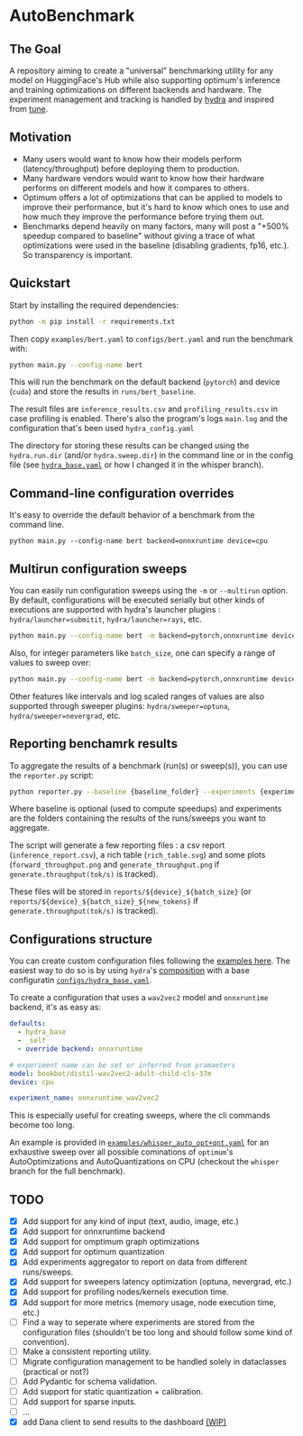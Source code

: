 # AutoBenchmark

## The Goal

A repository aiming to create a "universal" benchmarking utility for any model on HuggingFace's Hub while also supporting optimum's inference and training optimizations on different backends and hardware.
The experiment management and tracking is handled by [hydra](https://hydra.cc/) and inspired from [tune](https://github.com/huggingface/tune).

## Motivation

- Many users would want to know how their models perform (latency/throughput) before deploying them to production.
- Many hardware vendors would want to know how their hardware performs on different models and how it compares to others.
- Optimum offers a lot of optimizations that can be applied to models to improve their performance, but it's hard to know which ones to use and how much they improve the performance before trying them out.
- Benchmarks depend heavily on many factors, many will post a "+500% speedup compared to baseline" without giving a trace of what optimizations were used in the baseline (disabling gradients, fp16, etc.). So transparency is important.

## Quickstart

Start by installing the required dependencies:

```bash
python -m pip install -r requirements.txt
```

Then copy `examples/bert.yaml` to `configs/bert.yaml` and run the benchmark with:

```bash
python main.py --config-name bert
```

This will run the benchmark on the default backend (`pytorch`) and device (`cuda`) and store the results in `runs/bert_baseline`.

The result files are `inference_results.csv` and `profiling_results.csv` in case profiling is enabled.
There's also the program's logs `main.log` and the configuration that's been used `hydra_config.yaml`

The directory for storing these results can be changed using the `hydra.run.dir` (and/or `hydra.sweep.dir`) in the command line or in the config file (see [`hydra_base.yaml`](configs/hydra_base.yaml) or how I changed it in the whisper branch).

## Command-line configuration overrides

It's easy to override the default behavior of a benchmark from the command line.

```
python main.py --config-name bert backend=onnxruntime device=cpu
```

## Multirun configuration sweeps

You can easily run configuration sweeps using the `-m` or `--multirun` option. By default, configurations will be executed serially but other kinds of executions are supported with hydra's launcher plugins : `hydra/launcher=submitit`, `hydra/launcher=rays`, etc.

```bash
python main.py --config-name bert -m backend=pytorch,onnxruntime device=cpu,cuda
```

Also, for integer parameters like `batch_size`, one can specify a range of values to sweep over:

```bash
python main.py --config-name bert -m backend=pytorch,onnxruntime device=cpu,cuda benchmark.input.batch_size='range(1,10,step=2)'
```

Other features like intervals and log scaled ranges of values are also supported through sweeper plugins: `hydra/sweeper=optuna`, `hydra/sweeper=nevergrad`, etc.

## Reporting benchamrk results

To aggregate the results of a benchmark (run(s) or sweep(s)), you can use the `reporter.py` script:

```bash
python reporter.py --baseline {baseline_folder} --experiments {experiments_folder_1} {experiments_folder_2} ...
```

Where baseline is optional (used to compute speedups) and experiments are the folders containing the results of the runs/sweeps you want to aggregate.

The script will generate a few reporting files : a csv report (`inference_report.csv`), a rich table (`rich_table.svg`) and some plots (`forward_throughput.png` and `generate_throughput.png` if `generate.throughput(tok/s)` is tracked).

These files will be stored in `reports/${device}_${batch_size}` (or `reports/${device}_${batch_size}_${new_tokens}` if `generate.throughput(tok/s)` is tracked).

## Configurations structure

You can create custom configuration files following the [examples here](examples).
The easiest way to do so is by using `hydra`'s [composition](https://hydra.cc/docs/0.11/tutorial/composition/) with a base configuratin [`configs/hydra_base.yaml`](configs/hydra_base.yaml).

To create a configuration that uses a `wav2vec2` model and `onnxruntime` backend, it's as easy as:

```yaml
defaults:
  - hydra_base
  - _self_
  - override backend: onnxruntime

# experiment name can be set or inferred from pramaeters
model: bookbot/distil-wav2vec2-adult-child-cls-37m
device: cpu

experiment_name: onnxruntime_wav2vec2
```

This is especially useful for creating sweeps, where the cli commands become too long.

An example is provided in [`examples/whisper_auto_opt+qnt.yaml`](examples/whisper_auto_opt+qnt.yaml) for an exhaustive sweep over all possible cominations of `optimum`'s AutoOptimizations and AutoQuantizations on CPU (checkout the `whisper` branch for the full benchmark).

## TODO

- [x] Add support for any kind of input (text, audio, image, etc.)
- [x] Add support for onnxruntime backend
- [x] Add support for omptimum graph optimizations
- [x] Add support for optimum quantization
- [x] Add experiments aggregator to report on data from different runs/sweeps.
- [x] Add support for sweepers latency optimization (optuna, nevergrad, etc.)
- [x] Add support for profiling nodes/kernels execution time.
- [x] Add support for more metrics (memory usage, node execution time, etc.)
- [ ] Find a way to seperate where experiments are stored from the configuration files (shouldn't be too long and should follow some kind of convention).
- [ ] Make a consistent reporting utility.
- [ ] Migrate configuration management to be handled solely in dataclasses (practical or not?)
- [ ] Add Pydantic for schema validation.
- [ ] Add support for static quantization + calibration.
- [ ] Add support for sparse inputs.
- [ ] ...
- [x] add Dana client to send results to the dashboard [(WIP)](https://github.com/IlyasMoutawwakil/optimum-dana)
